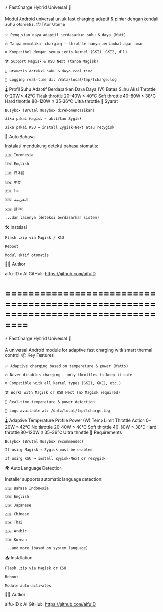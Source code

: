 ⚡ FastCharge Hybrid Universal 🔋

Modul Android universal untuk fast charging adaptif & pintar dengan kendali suhu otomatis.
📦 Fitur Utama

    ✅ Pengisian daya adaptif berdasarkan suhu & daya (Watt)

    🔥 Tanpa mematikan charging — throttle hanya perlambat agar aman

    ⚙️ Kompatibel dengan semua jenis kernel (GKI1, GKI2, dll)

    🛠️ Support Magisk & KSU Next (tanpa Magisk)

    🧠 Otomatis deteksi suhu & daya real-time

    🧾 Logging real-time di: /data/local/tmp/fcharge.log

🌡️ Profil Suhu Adaptif Berdasarkan Daya
Daya (W)	Batas Suhu	Aksi Throttle
0–20W	    ≤ 42°C	    Tidak throttle
20–40W	    ≤ 40°C	    Soft throttle
40–80W	    ≤ 38°C	    Hard throttle
80–120W	    ≤ 35–36°C	Ultra throttle
🔧 Syarat

    Busybox (Brutal Busybox direkomendasikan)

    Jika pakai Magisk → aktifkan Zygisk

    Jika pakai KSU → install Zygisk-Next atau reZygisk

🧠 Auto Bahasa

Instalasi mendukung deteksi bahasa otomatis:

    🇮🇩 Indonesia

    🇺🇸 English

    🇯🇵 日本語

    🇨🇳 中文

    🇹🇭 ไทย

    🇸🇦 العربية

    🇰🇷 한국어

    ...dan lainnya (deteksi berdasarkan sistem)

🛠️ Instalasi

    Flash .zip via Magisk / KSU

    Reboot

    Modul aktif otomatis

👨‍💻 Author

aifu-ID x AI
GitHub: https://github.com/aifuID

==================================================================================
==================================================================================

⚡ FastCharge Hybrid Universal 🔋

A universal Android module for adaptive fast charging with smart thermal control.
📦 Key Features

    ✅ Adaptive charging based on temperature & power (Watts)

    🔥 Never disables charging — only throttles to keep it safe

    ⚙️ Compatible with all kernel types (GKI1, GKI2, etc.)

    🛠️ Works with Magisk or KSU Next (no Magisk required)

    🧠 Real-time temperature & power detection

    🧾 Logs available at: /data/local/tmp/fcharge.log

🌡️ Adaptive Temperature Profile
Power (W)	Temp Limit	Throttle Action
0–20W	    ≤ 42°C	    No throttle
20–40W	    ≤ 40°C	    Soft throttle
40–80W	    ≤ 38°C	    Hard throttle
80–120W	    ≤ 35–36°C	Ultra throttle
🔧 Requirements

    Busybox (Brutal Busybox recommended)

    If using Magisk → Zygisk must be enabled

    If using KSU → install Zygisk-Next or reZygisk

🌍 Auto Language Detection

Installer supports automatic language detection:

    🇮🇩 Bahasa Indonesia

    🇺🇸 English

    🇯🇵 Japanese

    🇨🇳 Chinese

    🇹🇭 Thai

    🇸🇦 Arabic

    🇰🇷 Korean

    ...and more (based on system language)

📥 Installation

    Flash .zip via Magisk or KSU

    Reboot

    Module auto-activates

👨‍💻 Author

aifu-ID x AI
GitHub: https://github.com/aifuID

